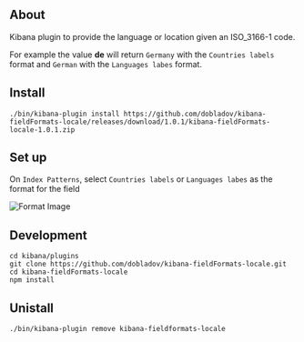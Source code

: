 ## About
Kibana plugin to provide the language or location given an ISO_3166-1 code.

For example the value **de** will return `Germany` with the `Countries labels` format and `German` with the `Languages labes` format.

## Install
```
./bin/kibana-plugin install https://github.com/dobladov/kibana-fieldFormats-locale/releases/download/1.0.1/kibana-fieldFormats-locale-1.0.1.zip
 ```

## Set up
On `Index Patterns`, select `Countries labels` or `Languages labes` as the format for the field

![Format Image](https://user-images.githubusercontent.com/1938043/49150077-173f9480-f30c-11e8-8f69-e7e72286b5f7.png)

 ## Development
```
cd kibana/plugins
git clone https://github.com/dobladov/kibana-fieldFormats-locale.git
cd kibana-fieldFormats-locale
npm install
```

## Unistall
```
./bin/kibana-plugin remove kibana-fieldformats-locale
```

